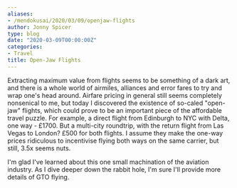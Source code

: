 ```yaml
---
aliases:
- /mendokusai/2020/03/09/openjaw-flights
author: Jonny Spicer
type: blog
date: "2020-03-09T00:00:00Z"
categories:
- Travel
title: Open-Jaw Flights
---
```

Extracting maximum value from flights seems to be something of a dark art, and there is a whole world
of airmiles, alliances and error fares to try and wrap one's head around. Airfare pricing in general
still seems completely nonsenical to me, but today I discovered the existence of so-caled "open-jaw"
flights, which could prove to be an important piece of the affordable travel puzzle. For example, a
direct flight from Edinburgh to NYC with Delta, one way - £1700. But a multi-city roundtrip, with
the return flight from Las Vegas to London? £500 for both flights. I assume they make the one-way
prices ridiculous to incentivise flying both ways on the same carrier, but still, 3.5x seems nuts.

I'm glad I've learned about this one small machination of the aviation industry. As I dive deeper
down the rabbit hole, I'm sure I'll provide more details of GTO flying.
